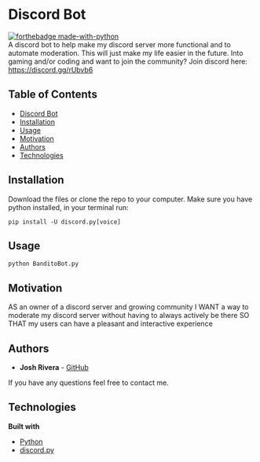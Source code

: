 # Discord Bot
[![forthebadge made-with-python](http://ForTheBadge.com/images/badges/made-with-python.svg)](https://www.python.org/) <br>
A discord bot to help make my discord server more functional and to automate moderation. This will just make my life easier in the future. Into gaming and/or coding and want to join the community? Join discord here: https://discord.gg/rUbvb6 
<br>

## Table of Contents

  * [Discord Bot](#discord-bot)
  * [Installation](#installation)
  * [Usage](#usage)
  * [Motivation](#motivation)
  * [Authors](#authors)
  * [Technologies](#technologies)

## Installation
Download the files or clone the repo to your computer. Make sure you have python installed, in your terminal run:

```
pip install -U discord.py[voice]
```
## Usage
```
python BanditoBot.py
```

## Motivation
AS an owner of a discord server and growing community
I WANT a way to moderate my discord server without having to always actively be there
SO THAT my users can have a pleasant and interactive experience


## Authors
* **Josh Rivera** - [GitHub](https://github.com/JRivera-31)

If you have any questions feel free to contact me.


## Technologies
<b>Built with</b>
- [Python](https://www.python.org/)
- [discord.py](https://discordpy.readthedocs.io/en/latest/)